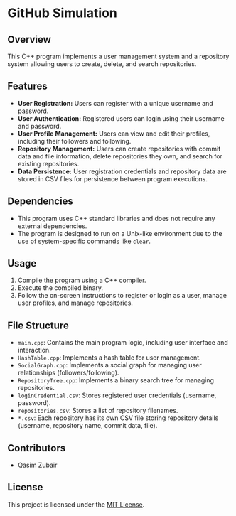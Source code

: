# GitHub Simulation

## Overview

This C++ program implements a user management system and a repository system allowing users to create, delete, and search repositories.

## Features

- **User Registration:** Users can register with a unique username and password.
- **User Authentication:** Registered users can login using their username and password.
- **User Profile Management:** Users can view and edit their profiles, including their followers and following.
- **Repository Management:** Users can create repositories with commit data and file information, delete repositories they own, and search for existing repositories.
- **Data Persistence:** User registration credentials and repository data are stored in CSV files for persistence between program executions.

## Dependencies

- This program uses C++ standard libraries and does not require any external dependencies.
- The program is designed to run on a Unix-like environment due to the use of system-specific commands like `clear`.

## Usage

1. Compile the program using a C++ compiler.
2. Execute the compiled binary.
3. Follow the on-screen instructions to register or login as a user, manage user profiles, and manage repositories.

## File Structure

- `main.cpp`: Contains the main program logic, including user interface and interaction.
- `HashTable.cpp`: Implements a hash table for user management.
- `SocialGraph.cpp`: Implements a social graph for managing user relationships (followers/following).
- `RepositoryTree.cpp`: Implements a binary search tree for managing repositories.
- `loginCredential.csv`: Stores registered user credentials (username, password).
- `repositories.csv`: Stores a list of repository filenames.
- `*.csv`: Each repository has its own CSV file storing repository details (username, repository name, commit data, file).

## Contributors

- Qasim Zubair

## License

This project is licensed under the [MIT License](LICENSE).
